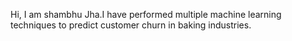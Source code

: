 Hi,
I am shambhu Jha.I have performed multiple machine learning techniques to predict customer churn in baking industries.
